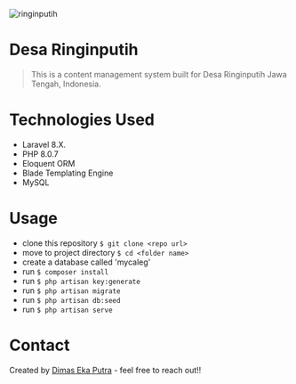 ![ringinputih](https://user-images.githubusercontent.com/88763669/221351265-7f089e5e-b283-4d24-929d-2458aa33ed9c.png)

# Desa Ringinputih
> This is a content management system built for Desa Ringinputih Jawa Tengah, Indonesia.

# Technologies Used
- Laravel 8.X.
- PHP 8.0.7
- Eloquent ORM
- Blade Templating Engine
- MySQL

# Usage
- clone this repository `$ git clone <repo url>`
- move to project directory `$ cd <folder name>`
- create a database called 'mycaleg'
- run `$ composer install`
- run `$ php artisan key:generate`
- run `$ php artisan migrate`
- run `$ php artisan db:seed`
- run `$ php artisan serve`

# Contact
Created by [Dimas Eka Putra](https://www.linkedin.com/in/masdimasekaputra/) - feel free to reach out!!

